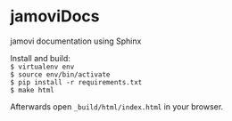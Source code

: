 # jamoviDocs

jamovi documentation using Sphinx

Install and build:<br>
   `$ virtualenv env`<br>
   `$ source env/bin/activate`<br>
   `$ pip install -r requirements.txt`<br>
   `$ make html`<br>

Afterwards open `_build/html/index.html` in your browser.
